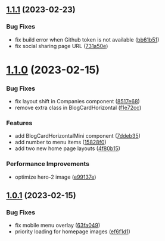 ## [1.1.1](https://github.com/ElegantStack/Mehrshad/compare/v1.1.0...v1.1.1) (2023-02-23)


### Bug Fixes

* fix build error when Github token is not available ([bb61b51](https://github.com/ElegantStack/Mehrshad/commit/bb61b517337c41726a9ac7ecf3fa0dabfb1ed25e))
* fix social sharing page URL ([731a50e](https://github.com/ElegantStack/Mehrshad/commit/731a50ea022b68391d98df79c0d895ca456c5c50))

# [1.1.0](https://github.com/ElegantStack/Mehrshad/compare/v1.0.1...v1.1.0) (2023-02-15)


### Bug Fixes

* fix layout shift in Companies component ([8517e68](https://github.com/ElegantStack/Mehrshad/commit/8517e68362a3155ce430400d43bcc4bede2db730))
* remove extra class in BlogCardHorizontal ([f1e72cc](https://github.com/ElegantStack/Mehrshad/commit/f1e72ccdb0d2c668866b1db51200c4a427b36043))


### Features

* add BlogCardHorizontalMini component ([7ddeb35](https://github.com/ElegantStack/Mehrshad/commit/7ddeb352e27bd2e8d682c9efff3f124103d062a4))
* add number to menu items ([15828f0](https://github.com/ElegantStack/Mehrshad/commit/15828f0c7382cd955f9ec7766c92d7631add8bbc))
* add two new home page layouts ([4f80b15](https://github.com/ElegantStack/Mehrshad/commit/4f80b15361e9122cf7f002a3faf054eff9b7e7be))


### Performance Improvements

* optimize hero-2 image ([e99137e](https://github.com/ElegantStack/Mehrshad/commit/e99137edd26a9ba4a526403ba6e52947b992564f))

## [1.0.1](https://github.com/ElegantStack/Mehrshad/compare/v1.0.0...v1.0.1) (2023-02-15)


### Bug Fixes

* fix mobile menu overlay ([63fa049](https://github.com/ElegantStack/Mehrshad/commit/63fa049fe3442b16843ed7a6396d8d6e070d01d4))
* priority loading for homepage images ([ef6f1d1](https://github.com/ElegantStack/Mehrshad/commit/ef6f1d11acfad53553f246a2379c8259cd76bbe7))
